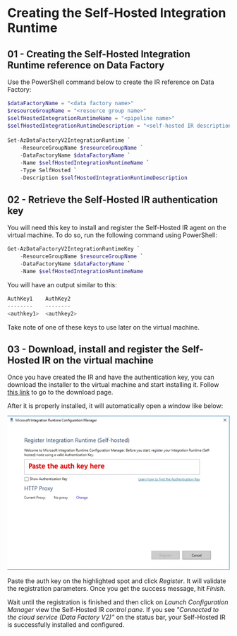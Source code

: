# Creating the Self-Hosted Integration Runtime

## 01 - Creating the Self-Hosted Integration Runtime reference on Data Factory

Use the PowerShell command below to create the IR reference on Data Factory:

```powershell
$dataFactoryName = "<data factory name>"
$resourceGroupName = "<resource group name>"
$selfHostedIntegrationRuntimeName = "<pipeline name>"
$selfHostedIntegrationRuntimeDescription = "<self-hosted IR description>"

Set-AzDataFactoryV2IntegrationRuntime `
    -ResourceGroupName $resourceGroupName `
    -DataFactoryName $dataFactoryName `
    -Name $selfHostedIntegrationRuntimeName `
    -Type SelfHosted `
    -Description $selfHostedIntegrationRuntimeDescription
```

## 02 - Retrieve the Self-Hosted IR authentication key

You will need this key to install and register the Self-Hosted IR agent
on the virtual machine. To do so, run the following command using PowerShell:

```powershell
Get-AzDataFactoryV2IntegrationRuntimeKey `
    -ResourceGroupName $resourceGroupName `
    -DataFactoryName $dataFactoryName `
    -Name $selfHostedIntegrationRuntimeName
```

You will have an output similar to this:

```powershell
AuthKey1    AuthKey2
--------    --------
<authkey1>  <authkey2>
```

Take note of one of these keys to use later on the virtual machine.

## 03 - Download, install and register the Self-Hosted IR on the virtual machine

Once you have created the IR and have the authentication key, you can download
the installer to the virtual machine and start installing it. Follow
[this link](https://www.microsoft.com/en-us/download/details.aspx?id=39717)
to go to the download page.

After it is properly installed, it will automatically open a window like below:

![Self-Hosted Integration Runtime configuration window](self-hosted-ir/self-hosted-ir-config-screen.jpg)

Paste the auth key on the highlighted spot and click *Register*.
It will validate the registration parameters. Once you get the success message, hit *Finish*.

Wait until the registration is finished and then click on *Launch Configuration
Manager* view the Self-Hosted IR *control pane*. If you see *"Connected to the
cloud service (Data Factory V2)"* on the status bar, your Self-Hosted IR
is successfully installed and configured.